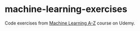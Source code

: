 # machine-learning-exercises

Code exercises from [Machine Learning A-Z](https://www.udemy.com/machinelearning) course on Udemy.
